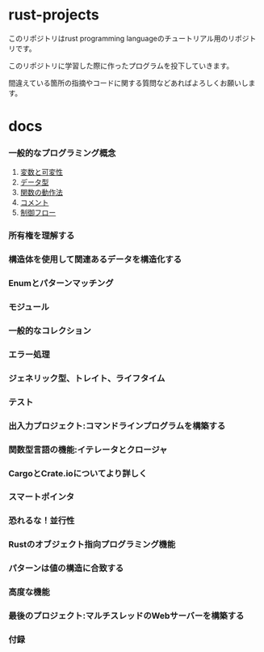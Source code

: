 # rust-projects

このリポジトリはrust programming languageのチュートリアル用のリポジトリです。


このリポジトリに学習した際に作ったプログラムを投下していきます。


間違えている箇所の指摘やコードに関する質問などあればよろしくお願いします。

# docs

### 一般的なプログラミング概念
1. [変数と可変性](変数と可変性.md)
1. [データ型](データ型.md)
1. [関数の動作法](関数の動作法.md)
1. [コメント](コメント.md)
1. [制御フロー](制御フロー.md)


### 所有権を理解する
### 構造体を使用して関連あるデータを構造化する
### Enumとパターンマッチング
### モジュール
### 一般的なコレクション
### エラー処理
### ジェネリック型、トレイト、ライフタイム
### テスト
### 出入力プロジェクト:コマンドラインプログラムを構築する
### 関数型言語の機能:イテレータとクロージャ
### CargoとCrate.ioについてより詳しく
### スマートポインタ
### 恐れるな！並行性
### Rustのオブジェクト指向プログラミング機能
### パターンは値の構造に合致する
### 高度な機能
### 最後のプロジェクト:マルチスレッドのWebサーバーを構築する
### 付録
